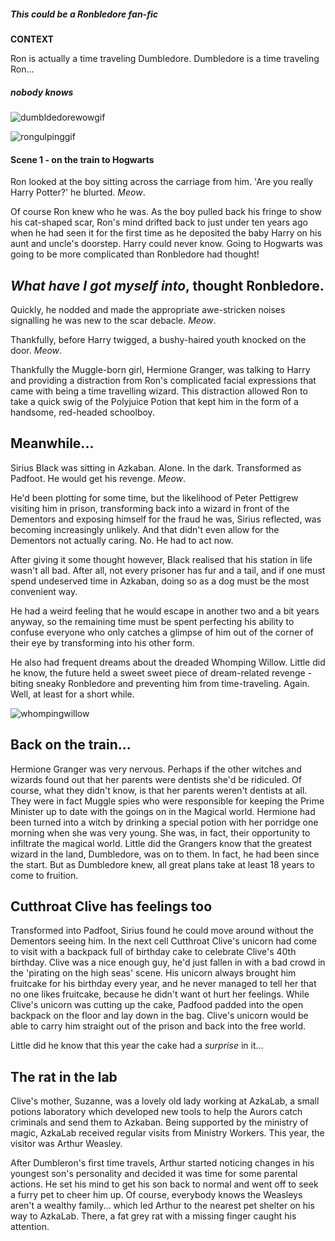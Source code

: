 ##### This could be a Ronbledore fan-fic


**CONTEXT**

Ron is actually a time traveling Dumbledore. Dumbledore is a time traveling Ron...
##### _nobody knows_


![dumbldedorewowgif](http://i940.photobucket.com/albums/ad246/TaschimaCullen/GIFS/tumblr_ma0c95AuKY1r0pejvo1_500_zps183de4b6.gif)

![rongulpinggif](http://38.media.tumblr.com/62b52bce48bac852877474411b47f742/tumblr_nk6w051Fg41u1vo97o1_500.gif)


#### Scene 1 - on the train to Hogwarts

Ron looked at the boy sitting across the carriage from him. 'Are you really Harry Potter?' he blurted. _Meow_.

Of course Ron knew who he was. As the boy pulled back his fringe to show his cat-shaped scar, Ron's mind drifted back to just under ten years ago when he had seen it for the first time as he deposited the baby Harry on his aunt and uncle's doorstep. Harry could never know. Going to Hogwarts was going to be more complicated than Ronbledore had thought!

## *What have I got myself into*, thought Ronbledore.

Quickly, he nodded and made the appropriate awe-stricken noises signalling he was new to the scar debacle. _Meow_.

Thankfully, before Harry twigged, a bushy-haired youth knocked on the door. _Meow_.

Thankfully the Muggle-born girl, Hermione Granger, was talking to Harry and providing a distraction from Ron's complicated facial expressions that came with being a time travelling wizard. This distraction allowed Ron to take a quick swig of the Polyjuice Potion that kept him in the form of a handsome, red-headed schoolboy.

## Meanwhile...

Sirius Black was sitting in Azkaban. Alone. In the dark. Transformed as Padfoot. He would get his revenge. _Meow_.

He'd been plotting for some time, but the likelihood of Peter Pettigrew visiting him in prison, transforming back into a wizard in front of the Dementors and exposing himself for the fraud he was, Sirius reflected, was becoming increasingly unlikely. And that didn't even allow for the Dementors not actually caring. No. He had to act now.

After giving it some thought however, Black realised that his station in life wasn't all bad. After all, not every prisoner has fur and a tail, and if one must spend undeserved time in Azkaban, doing so as a dog must be the most convenient way.

He had a weird feeling that he would escape in another two and a bit years anyway, so the remaining time must be spent perfecting his ability to confuse everyone who only catches a glimpse of him out of the corner of their eye by transforming into his other form.

He also had frequent dreams about the dreaded Whomping Willow. Little did he know, the future held a sweet sweet piece of dream-related revenge - biting sneaky Ronbledore and preventing him from time-traveling. Again. Well, at least for a short while.

![whompingwillow](http://images4.fanpop.com/image/quiz/652000/652062_1311432618026_350_220.jpg)

## Back on the train...

Hermione Granger was very nervous. Perhaps if the other witches and wizards found out that her parents were dentists she'd be ridiculed. Of course, what they didn't know, is that her parents weren't dentists at all. They were in fact Muggle spies who were responsible for keeping the Prime Minister up to date with the goings on in the Magical world. Hermione had been turned into a witch by drinking a special potion with her porridge one morning when she was very young. She was, in fact, their opportunity to infiltrate the magical world.
Little did the Grangers know that the greatest wizard in the land, Dumbledore, was on to them. In fact, he had been since the start. But as Dumbledore knew, all great plans take at least 18 years to come to fruition.

## Cutthroat Clive has feelings too

Transformed into Padfoot, Sirius found he could move around without the Dementors seeing him. In the next cell Cutthroat Clive's unicorn had come to visit with a backpack full of birthday cake to celebrate Clive's 40th birthday. Clive was a nice enough guy, he'd just fallen in with a bad crowd in the 'pirating on the high seas' scene. His unicorn always brought him fruitcake for his birthday every year, and he never managed to tell her that no one likes fruitcake, because he didn't want ot hurt her feelings. While Clive's unicorn was cutting up the cake, Padfood padded into the open backpack on the floor and lay down in the bag. Clive's unicorn would be able to carry him straight out of the prison and back into the free world.

Little did he know that this year the cake had a _surprise_ in it...

## The rat in the lab

Clive's mother, Suzanne, was a lovely old lady working at AzkaLab, a small potions laboratory which developed new tools to help the Aurors catch criminals and send them to Azkaban. Being supported by the ministry of magic, AzkaLab received regular visits from Ministry Workers. This year, the visitor was Arthur Weasley.

After Dumbleron's first time travels, Arthur started noticing changes in his youngest son's personality and decided it was time for some parental actions. He set his mind to get his son back to normal and went off to seek a furry pet to cheer him up. Of course, everybody knows the Weasleys aren't a wealthy family... which led Arthur to the nearest pet shelter on his way to AzkaLab. There, a fat grey rat with a missing finger caught his attention.
